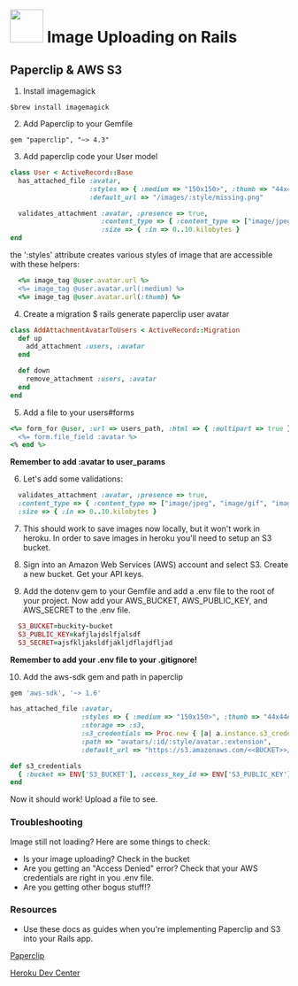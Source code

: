 # <img src="https://cloud.githubusercontent.com/assets/7833470/10899314/63829980-8188-11e5-8cdd-4ded5bcb6e36.png" height="60"> Image Uploading on Rails

## Paperclip & AWS S3

1. Install imagemagick

```git
$brew install imagemagick
```

2. Add Paperclip to your Gemfile

```git
gem "paperclip", "~> 4.3"
```

3. Add paperclip code your User model

```rb
class User < ActiveRecord::Base
  has_attached_file :avatar,
                    :styles => { :medium => "150x150>", :thumb => "44x44#" },
                    :default_url => "/images/:style/missing.png"

  validates_attachment :avatar, :presence => true,
                       :content_type => { :content_type => ["image/jpeg", "image/gif", "image/png"] },
                       :size => { :in => 0..10.kilobytes }
end
```
the ':styles' attribute creates various styles of image that are accessible with these helpers:

```rb
  <%= image_tag @user.avatar.url %>
  <%= image_tag @user.avatar.url(:medium) %>
  <%= image_tag @user.avatar.url(:thumb) %>
```

4. Create a migration $ rails generate paperclip user avatar

```rb
class AddAttachmentAvatarToUsers < ActiveRecord::Migration
  def up
    add_attachment :users, :avatar
  end

  def down
    remove_attachment :users, :avatar
  end
end
```

5. Add a file to your users#forms

```rb
<%= form_for @user, :url => users_path, :html => { :multipart => true } do |form| %>
  <%= form.file_field :avatar %>
<% end %>
```

**Remember to add :avatar to user_params**

6. Let's add some validations:

```rb
  validates_attachment :avatar, :presence => true,
  :content_type => { :content_type => ["image/jpeg", "image/gif", "image/png"] },
  :size => { :in => 0..10.kilobytes }
```

7. This should work to save images now locally, but it won't work in heroku. In order to save images in heroku you'll need to setup an S3 bucket.

8. Sign into an Amazon Web Services (AWS) account and select S3. Create a new bucket. Get your API keys.

9. Add the dotenv gem to your Gemfile and add a .env file to the root of your project. Now add your AWS_BUCKET, AWS_PUBLIC_KEY, and AWS_SECRET to the .env file.

```rb
  S3_BUCKET=buckity-bucket
  S3_PUBLIC_KEY=kafjlajdslfjalsdf
  S3_SECRET=ajsfkljaksldfjakljdflajdfljad
```
**Remember to add your .env file to your .gitignore!**

10. Add the aws-sdk gem and path in paperclip

```rb
gem 'aws-sdk', '~> 1.6'
```

```rb
has_attached_file :avatar,
                  :styles => { :medium => "150x150>", :thumb => "44x44#>" },
                  :storage => :s3,
                  :s3_credentials => Proc.new { |a| a.instance.s3_credentials },
                  :path => "avatars/:id/:style/avatar.:extension",
                  :default_url => "https://s3.amazonaws.com/<<BUCKET>>/defaults/default_avatar.png"

def s3_credentials
  { :bucket => ENV['S3_BUCKET'], :access_key_id => ENV['S3_PUBLIC_KEY'], :secret_access_key => ENV['S3_SECRET'] }
end
```

Now it should work! Upload a file to see.

### Troubleshooting

Image still not loading? Here are some things to check:

*  Is your image uploading? Check in the bucket
*  Are you getting an "Access Denied" error? Check that your AWS credentials are right in you .env file.
*  Are you getting other bogus stuff!?

### Resources

*  Use these docs as guides when you're implementing Paperclip and S3 into your Rails app.

<a href="https://github.com/thoughtbot/paperclip" target="_blank">Paperclip</a>

<a href="https://devcenter.heroku.com/articles/paperclip-s3" target="_blank">Heroku Dev Center</a>
